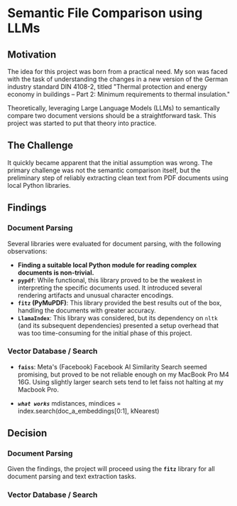 
# Semantic File Comparison using LLMs

## Motivation

The idea for this project was born from a practical need. My son was faced with the task of understanding the changes in a new version of the German industry standard DIN 4108-2, titled "Thermal protection and energy economy in buildings – Part 2: Minimum requirements to thermal insulation."

Theoretically, leveraging Large Language Models (LLMs) to semantically compare two document versions should be a straightforward task. This project was started to put that theory into practice.

## The Challenge

It quickly became apparent that the initial assumption was wrong. The primary challenge was not the semantic comparison itself, but the preliminary step of reliably extracting clean text from PDF documents using local Python libraries.

## Findings

### Document Parsing
Several libraries were evaluated for document parsing, with the following observations:

* **Finding a suitable local Python module for reading complex documents is non-trivial.**
* **`pypdf`**: While functional, this library proved to be the weakest in interpreting the specific documents used. It introduced several rendering artifacts and unusual character encodings.
* **`fitz` (PyMuPDF)**: This library provided the best results out of the box, handling the documents with greater accuracy.
* **`LlamaIndex`**: This library was considered, but its dependency on `nltk` (and its subsequent dependencies) presented a setup overhead that was too time-consuming for the initial phase of this project.

### Vector Database / Search

* **`faiss`**: Meta's (Facebook) Facebook AI Similarity Search seemed promising, but proved to be not reliable enough on my MacBook Pro M4 16G. Using slightly larger search sets tend to let faiss not halting at my Macbook Pro.

* ***`what works`***
mdistances, mindices = index.search(doc_a_embeddings[0:1], kNearest)

## Decision

### Document Parsing 
Given the findings, the project will proceed using the **`fitz`** library for all document parsing and text extraction tasks.

### Vector Database / Search
